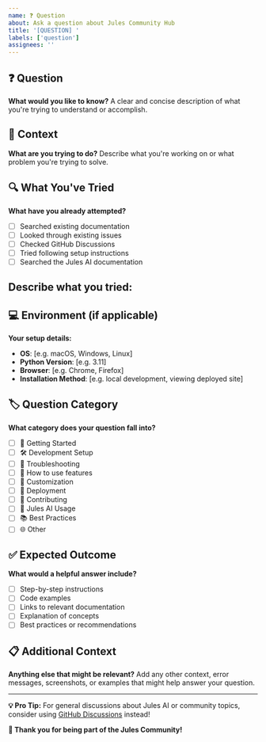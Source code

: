 ```yaml
---
name: ❓ Question
about: Ask a question about Jules Community Hub
title: '[QUESTION] '
labels: ['question']
assignees: ''
---
```


## ❓ Question
**What would you like to know?**
A clear and concise description of what you're trying to understand or accomplish.

## 🎯 Context
**What are you trying to do?**
Describe what you're working on or what problem you're trying to solve.

## 🔍 What You've Tried
**What have you already attempted?**
- [ ] Searched existing documentation
- [ ] Looked through existing issues
- [ ] Checked GitHub Discussions
- [ ] Tried following setup instructions
- [ ] Searched the Jules AI documentation

**Describe what you tried:**
- 

## 💻 Environment (if applicable)
**Your setup details:**
- **OS**: [e.g. macOS, Windows, Linux]
- **Python Version**: [e.g. 3.11]
- **Browser**: [e.g. Chrome, Firefox]
- **Installation Method**: [e.g. local development, viewing deployed site]

## 🏷️ Question Category
**What category does your question fall into?**
- [ ] 🚀 Getting Started
- [ ] 🛠️ Development Setup
- [ ] 🐛 Troubleshooting
- [ ] 📖 How to use features
- [ ] 🎨 Customization
- [ ] 🚀 Deployment
- [ ] 🤝 Contributing
- [ ] 🔧 Jules AI Usage
- [ ] 📚 Best Practices
- [ ] 🌐 Other

## ✅ Expected Outcome
**What would a helpful answer include?**
- [ ] Step-by-step instructions
- [ ] Code examples
- [ ] Links to relevant documentation
- [ ] Explanation of concepts
- [ ] Best practices or recommendations

## 📋 Additional Context
**Anything else that might be relevant?**
Add any other context, error messages, screenshots, or examples that might help answer your question.

---

**💡 Pro Tip:** For general discussions about Jules AI or community topics, consider using [GitHub Discussions](https://github.com/SohniSwatantra/JulesCommunity/discussions) instead!

**🙏 Thank you for being part of the Jules Community!**
